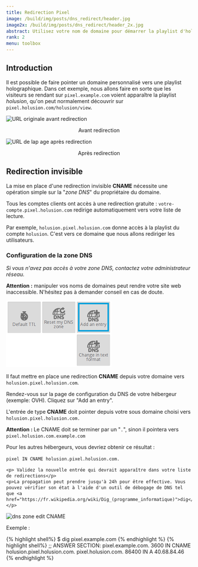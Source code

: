 ```yaml
---
title: Redirection Pixel
image: /build/img/posts/dns_redirect/header.jpg
image2x: /build/img/posts/dns_redirect/header_2x.jpg
abstract: Utilisez votre nom de domaine pour démarrer la playlist d'hologrammes Pixel
rank: 2
menu: toolbox
---
```


## Introduction

Il est possible de faire pointer un domaine personnalisé vers une playlist holographique. Dans cet exemple, nous allons faire en sorte que les visiteurs se rendant sur `pixel.example.com` voient apparaître la playlist *holusion*, qu'on peut normalement découvrir sur `pixel.holusion.com/holusion/view`.

<div class="row">
  <div class="col-md-3 offset-md-3 col-sm-6">
    <img class="img-fluid" src="/static/img/posts/dns_redirect/redirect_holusion.png" alt="URL originale avant redirection">
    <p align="center">Avant redirection</p>
  </div>
  <div class="col-md-3 col-sm-6">
    <img class="img-fluid" src="/static/img/posts/dns_redirect/redirect_example.png" alt="URL de lap age après redirection">
    <p align="center">Après redirection</p>
  </div>
</div>

## Redirection invisible

La mise en place d'une redirection invisible **CNAME** nécessite une opération simple sur la "*zone DNS*" du propriétaire du domaine.


Tous les comptes clients ont accès à une redirection gratuite : `votre-compte.pixel.holusion.com` redirige automatiquement vers votre liste de lecture.

Par exemple, `holusion.pixel.holusion.com` donne accès à la playlist du compte `holusion`. C'est vers ce domaine que nous allons rediriger les utilisateurs.

### Configuration de la zone DNS

*Si vous n'avez pas accès à votre zone DNS, contactez votre administrateur réseau.*

**Attention :** manipuler vos noms de domaines peut rendre votre site web inaccessible. N'hésitez pas à demander conseil en cas de doute.


<div class="row">  
  <div class="col-md-6">
    <img class="img-fluid" alt="dns zone add entry" src="/static/img/posts/dns_redirect/dns_zone.png">
  </div>
  <div class="col-md-6">
    <p>Il faut mettre en place une redirection <b>CNAME</b> depuis votre domaine vers <code>holusion.pixel.holusion.com</code>.
    </p>
    <p>Rendez-vous sur la page de configuration du DNS de votre hébergeur (exemple: OVH). Cliquez sur "Add an entry".</p>
  </div>
</div>

<div class="row">  
  <div class="col-md-6">
    <p>L'entrée de type <b>CNAME</b> doit pointer depuis votre sous domaine choisi vers <code>holusion.pixel.holusion.com.</code></p>
    <p><b>Attention : </b>Le CNAME doit se terminer par un "<code>.</code>", sinon il pointera vers <code>pixel.holusion.com.example.com</code></p>
    <p> Pour les autres hébergeurs, vous devriez obtenir ce résultat :</p>
    <code>pixel IN CNAME holusion.pixel.holusion.com.</code>

    <p> Validez la nouvelle entrée qui devrait apparaître dans votre liste de redirections</p>
    <p>La propagation peut prendre jusqu'à 24h pour être effective. Vous pouvez vérifier son état à l'aide d'un outil de débogage de DNS tel que <a href="https://fr.wikipedia.org/wiki/Dig_(programme_informatique)">dig</a>.</p>
  </div>
  <div class="col-md-6">
    <img class="img-fluid" alt="dns zone edit CNAME" src="/static/img/posts/dns_redirect/dns_create.png">
  </div>
</div>

<p>Exemple :</p>
{% highlight shell%}
$ dig pixel.example.com
{% endhighlight %}
{% highlight shell%}
;; ANSWER SECTION:
pixel.example.com. 3600 IN	CNAME	holusion.pixel.holusion.com.
pixel.holusion.com.	86400	IN	A	40.68.84.46
{% endhighlight %}
